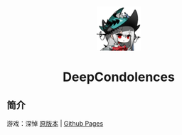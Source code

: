 <p align="center">
  <a href="https://xingye.me/game/eatkano"><img src="https://github.com/baifanws/Deep-condolences/blob/main/static/image/ClickBefore.png?raw=true" width="100" height="100" alt="EatKano"></a>
</p>
<div align="center">

# DeepCondolences

</div>


## 简介

游戏：深悼
[原版本](https://xingye.me/game/eatkano/index.php)
|
[Github Pages](https://arcxingye.github.io/EatKano/index.html)

